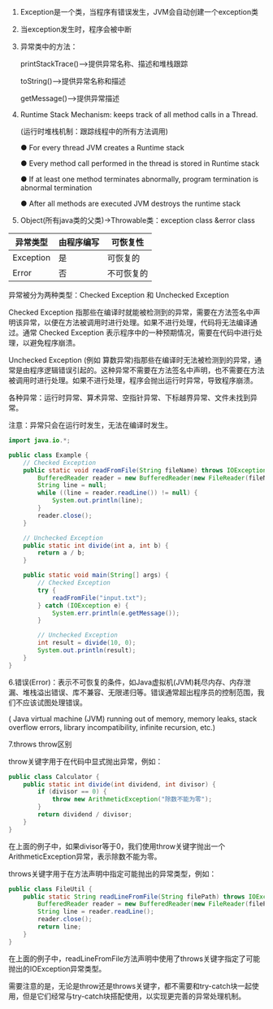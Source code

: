 1. Exception是一个类，当程序有错误发生，JVM会自动创建一个exception类

2. 当exception发生时，程序会被中断

3. 异常类中的方法：

   printStackTrace()——>提供异常名称、描述和堆栈跟踪
  
   toString()——>提供异常名称和描述
  
   getMessage()——>提供异常描述
  
4. Runtime Stack Mechanism: keeps track of all method calls in a Thread.

    (运行时堆栈机制：跟踪线程中的所有方法调用)
   
   ● For every thread JVM creates a Runtime stack 
  
   ● Every method call performed in the thread is stored in Runtime stack 
  
   ● If at least one method terminates abnormally, program termination is abnormal termination 
  
   ● After all methods are executed JVM destroys the runtime stack
  
5. Object(所有java类的父类)->Throwable类：exception class &error class
                                        
| 异常类型             | 由程序编写 | 可恢复性     |
|----------------------|-------------|--------------|
| Exception            | 是          | 可恢复的     |
| Error                | 否          | 不可恢复的   |

异常被分为两种类型：Checked Exception 和 Unchecked Exception

Checked Exception 指那些在编译时就能被检测到的异常，需要在方法签名中声明该异常，以便在方法被调用时进行处理。如果不进行处理，代码将无法编译通过。通常 Checked Exception 表示程序中的一种预期情况，需要在代码中进行处理，以避免程序崩溃。

Unchecked Exception (例如 算数异常)指那些在编译时无法被检测到的异常，通常是由程序逻辑错误引起的。这种异常不需要在方法签名中声明，也不需要在方法被调用时进行处理。如果不进行处理，程序会抛出运行时异常，导致程序崩溃。

各种异常：运行时异常、算术异常、空指针异常、下标越界异常、文件未找到异常。

注意：异常只会在运行时发生，无法在编译时发生。

```java
import java.io.*;

public class Example {
    // Checked Exception
    public static void readFromFile(String fileName) throws IOException {
        BufferedReader reader = new BufferedReader(new FileReader(fileName));
        String line = null;
        while ((line = reader.readLine()) != null) {
            System.out.println(line);
        }
        reader.close();
    }

    // Unchecked Exception
    public static int divide(int a, int b) {
        return a / b;
    }

    public static void main(String[] args) {
        // Checked Exception
        try {
            readFromFile("input.txt");
        } catch (IOException e) {
            System.err.println(e.getMessage());
        }

        // Unchecked Exception
        int result = divide(10, 0);
        System.out.println(result);
    }
}
```
6.错误(Error)：表示不可恢复的条件，如Java虚拟机(JVM)耗尽内存、内存泄漏、堆栈溢出错误、库不兼容、无限递归等。错误通常超出程序员的控制范围，我们不应该试图处理错误。

( Java virtual machine (JVM) running out of memory, memory leaks, stack overflow errors, library incompatibility, infinite recursion, etc.)

7.throws throw区别

throw关键字用于在代码中显式抛出异常，例如：

```java
public class Calculator {
    public static int divide(int dividend, int divisor) {
        if (divisor == 0) {
            throw new ArithmeticException("除数不能为零");
        }
        return dividend / divisor;
    }
}
```
在上面的例子中，如果divisor等于0，我们使用throw关键字抛出一个ArithmeticException异常，表示除数不能为零。

throws关键字用于在方法声明中指定可能抛出的异常类型，例如：
```java
public class FileUtil {
    public static String readLineFromFile(String filePath) throws IOException {
        BufferedReader reader = new BufferedReader(new FileReader(filePath));
        String line = reader.readLine();
        reader.close();
        return line;
    }
}
```
在上面的例子中，readLineFromFile方法声明中使用了throws关键字指定了可能抛出的IOException异常类型。

需要注意的是，无论是throw还是throws关键字，都不需要和try-catch块一起使用，但是它们经常与try-catch块搭配使用，以实现更完善的异常处理机制。
                                        
                                        
    
